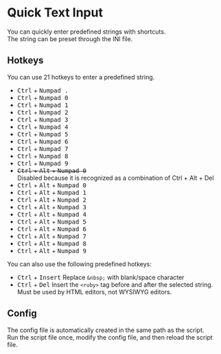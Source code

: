 # Quick Text Input
You can quickly enter predefined strings with shortcuts.  
The string can be preset through the INI file.

## Hotkeys
You can use 21 hotkeys to enter a predefined string.
  * <kbd>Ctrl</kbd> + <kbd>Numpad .</kbd>
  * <kbd>Ctrl</kbd> + <kbd>Numpad 0</kbd>
  * <kbd>Ctrl</kbd> + <kbd>Numpad 1</kbd>
  * <kbd>Ctrl</kbd> + <kbd>Numpad 2</kbd>
  * <kbd>Ctrl</kbd> + <kbd>Numpad 3</kbd>
  * <kbd>Ctrl</kbd> + <kbd>Numpad 4</kbd>
  * <kbd>Ctrl</kbd> + <kbd>Numpad 5</kbd>
  * <kbd>Ctrl</kbd> + <kbd>Numpad 6</kbd>
  * <kbd>Ctrl</kbd> + <kbd>Numpad 7</kbd>
  * <kbd>Ctrl</kbd> + <kbd>Numpad 8</kbd>
  * <kbd>Ctrl</kbd> + <kbd>Numpad 9</kbd>
  * ~~<kbd>Ctrl</kbd> + <kbd>Alt</kbd> + <kbd>Numpad 0</kbd>~~  
    Disabled because it is recognized as a combination of Ctrl + Alt + Del
  * <kbd>Ctrl</kbd> + <kbd>Alt</kbd> + <kbd>Numpad 0</kbd>
  * <kbd>Ctrl</kbd> + <kbd>Alt</kbd> + <kbd>Numpad 1</kbd>
  * <kbd>Ctrl</kbd> + <kbd>Alt</kbd> + <kbd>Numpad 2</kbd>
  * <kbd>Ctrl</kbd> + <kbd>Alt</kbd> + <kbd>Numpad 3</kbd>
  * <kbd>Ctrl</kbd> + <kbd>Alt</kbd> + <kbd>Numpad 4</kbd>
  * <kbd>Ctrl</kbd> + <kbd>Alt</kbd> + <kbd>Numpad 5</kbd>
  * <kbd>Ctrl</kbd> + <kbd>Alt</kbd> + <kbd>Numpad 6</kbd>
  * <kbd>Ctrl</kbd> + <kbd>Alt</kbd> + <kbd>Numpad 7</kbd>
  * <kbd>Ctrl</kbd> + <kbd>Alt</kbd> + <kbd>Numpad 8</kbd>
  * <kbd>Ctrl</kbd> + <kbd>Alt</kbd> + <kbd>Numpad 9</kbd>

You can also use the following predefined hotkeys:
  * <kbd>Ctrl</kbd> + <kbd>Insert</kbd>
    Replace `&nbsp;` with blank/space character
  * <kbd>Ctrl</kbd> + <kbd>Del</kbd>
    Insert the `<ruby>` tag before and after the selected string.  
    Must be used by HTML editors, not WYSIWYG editors.

## Config
The config file is automatically created in the same path as the script.  
Run the script file once, modify the config file, and then reload the script file.
